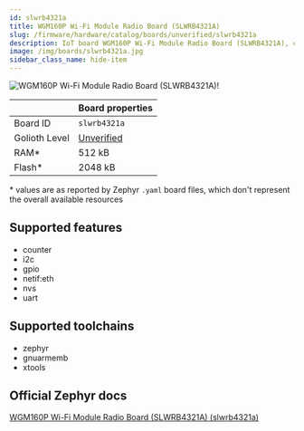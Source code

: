 ```yaml
---
id: slwrb4321a
title: WGM160P Wi-Fi Module Radio Board (SLWRB4321A)
slug: /firmware/hardware/catalog/boards/unverified/slwrb4321a
description: IoT board WGM160P Wi-Fi Module Radio Board (SLWRB4321A), compatible with Golioth at unverified level.
image: /img/boards/slwrb4321a.jpg
sidebar_class_name: hide-item
---
```


[//]: # (This is an auto-generated file, do not edit! Changes to it will be lost upon re-generation)

![WGM160P Wi-Fi Module Radio Board (SLWRB4321A)!](/img/boards/slwrb4321a.jpg "WGM160P Wi-Fi Module Radio Board (SLWRB4321A)")

|                | Board properties     |
| -------------  | -------------------- |
| Board ID       | `slwrb4321a` |
| Golioth Level  | [Unverified](/firmware/hardware#unverified-boards) |
| RAM*           | 512 kB |
| Flash*         | 2048 kB |

\* values are as reported by Zephyr `.yaml` board files, which don't represent the overall available resources



## Supported features

* counter
* i2c
* gpio
* netif:eth
* nvs
* uart

## Supported toolchains

* zephyr
* gnuarmemb
* xtools

## Official Zephyr docs

[WGM160P Wi-Fi Module Radio Board (SLWRB4321A) (slwrb4321a)](https://docs.zephyrproject.org/latest/boards/silabs/radio_boards/slwrb4321a/doc/index.html)
